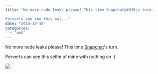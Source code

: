 ```yaml
---
title: "No more nude leaks please! This time Snapchat&#039;s turn.

Perverts can see this sel..."
date: "2014-10-10"
categories: 
  - "web"
---
```


No more nude leaks please! This time [Snapchat](http://www.facebook.com/profile.php?id=150551298373169 "To tag someone, type @ and then the friend's name")'s turn.  
  
Perverts can see this selfie of mine with nothing on :(  
  
[![](https://fbcdn-sphotos-h-a.akamaihd.net/hphotos-ak-xfp1/v/t1.0-9/s130x130/10576987_851270664896712_4688268840134526316_n.png?oh=855fab58e88692b24ff8680ed6cb7f95&oe=54E031BE&__gda__=1420792974_37075384f2ff01d419f420480997c30b)](http://www.facebook.com/iCosmoGeek/photos/a.144053918951727.22409.132336730123446/851270664896712/?type=1&relevant_count=1)
